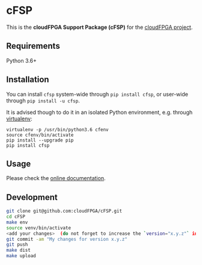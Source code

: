 # cFSP

This is the **cloudFPGA Support Package (cFSP)** for the [cloudFPGA project](https://www.zurich.ibm.com/cci/cloudFPGA/).

## Requirements

Python 3.6+


## Installation

You can install `cfsp` system-wide through `pip install cfsp`, or user-wide through `pip install -u cfsp`.

It is advised though to do it in an isolated Python environment, e.g. through [virtualenv](https://virtualenv.pypa.io/):

```
virtualenv -p /usr/bin/python3.6 cfenv
source cfenv/bin/activate
pip install --upgrade pip
pip install cfsp
```

## Usage

Please check the [online documentation](https://cloudfpga.github.io/Doc/pages/CFSPHERE/cfsp.html).

## Development
```bash
git clone git@github.com:cloudFPGA/cFSP.git
cd cFSP
make env
source venv/bin/activate
<add your changes>  (do not forget to increase the `version="x.y.z"` in `setup.py`)
git commit -am "My changes for version x.y.z"
git push
make dist
make upload
```
